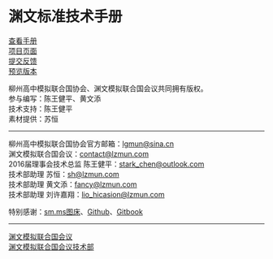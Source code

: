 # 渊文标准技术手册

[查看手册](https://lzmun.gitbooks.io/lz-standard-technical-manual/) <br>
[项目页面](https://lzmun.github.io/LZ-Standard-Technical-Manual/) <br>
[提交反馈](https://github.com/LZMUN/LZ-Standard-Technical-Manual/issues) <br>
[预览版本](https://lzmun.gitbooks.io/lz-standard-technical-manual/content/v/develop/)

柳州高中模拟联合国协会、渊文模拟联合国会议共同拥有版权。<br>
参与编写：陈王健平、黄文添 <br>
技术支持：陈王健平 <br>
素材提供：苏恒 <br>

---

柳州高中模拟联合国协会官方邮箱：lgmun@sina.cn <br>
渊文模拟联合国会议：contact@lzmun.com <br>
2016届理事会技术总监 陈王健平：stark_chen@outlook.com <br>
技术部助理 苏恒：sh@lzmun.com <br>
技术部助理 黄文添：fancy@lzmun.com <br>
技术部助理 刘许嘉翔：lio_hicasion@lzmun.com <br>

特别感谢：[sm.ms图床](sm.ms)、[Github](github.com)、[Gitbook](gitbook.com)

---

[渊文模拟联合国会议](www.lzmun.com) <br>
[渊文模拟联合国会议技术部](ts.lzmun.com)